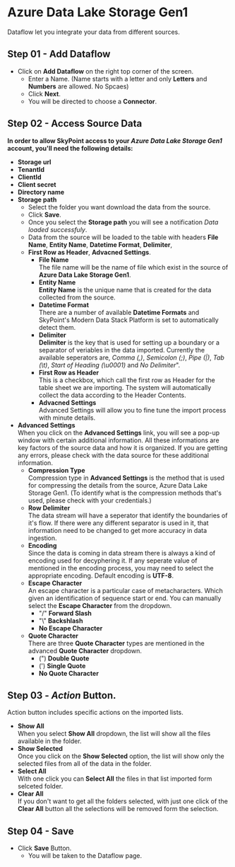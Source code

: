 # Azure Data Lake Storage Gen1

Dataflow let you integrate your data from different sources.

## Step 01 - Add Dataflow

- Click on **Add Dataflow** on the right top corner of the screen.
    - Enter a Name. (Name starts with a letter and only **Letters** and **Numbers** are allowed. No Spcaes)
    - Click **Next**.
    - You will be directed to choose a **Connector**.

## Step 02 - Access Source Data
**In order to allow SkyPoint access to your _Azure Data Lake Storage Gen1_ account, you'll need the following details:**
- **Storage url**
- **TenantId**
- **ClientId**
- **Client secret**
- **Directory name**
- **Storage path**
    - Select the folder you want download the data from the source.
    - Click **Save**.
    - Once you select the **Storage path** you will see a notification *Data loaded successfuly*.
    - Data from the source will be loaded to the table with headers **File Name**, **Entity Name**, **Datetime Format**, **Delimiter**, 
    - **First Row as Header**, **Advacned Settings**.
        - **File Name**<br/>
        The file name will be the name of file which exist in the source of **Azure Data Lake Storage Gen1**.
        - **Entity Name**<br/>
        **Entity Name** is the unique name that is created for the data collected from the source.
        - **Datetime Format**<br/>
        There are a number of available **Datetime Formats** and SkyPoint's Modern Data Stack Platform is set to automatically detect them.
        - **Delimiter**<br/>
        **Delimiter** is the key that is used for setting up a boundary or a separator of veriables in the data imported. Currently the available seperators are, *Comma (,)*, *Semicolon (;)*, *Pipe (|)*, *Tab (\t)*, *Start of Heading (\u0001)* and *No Delimiter*".
        - **First Row as Header**<br/>
        This is a checkbox, which call the first row as Header for the table sheet we are importing. The system will automatically collect the data according to the Header Contents.
        - **Advacned Settings**<br/>
        Advanced Settings will allow you to fine tune the import process with minute details.
- **Advanced Settings**
    <br/>When you click on the **Advanced Settings** link, you will see a pop-up window with certain additional information. All these informations are key factors of the source data and how it is organized. If you are getting any errors, please check with the data source for these additional information.
    - **Compression Type**<br/>
    Compression type in **Advanced Settings** is the method that is used for compressing the details from the source, Azure Data Lake Storage Gen1. (To identify what is the compression methods that's used, please check with your credentials.)
    - **Row Delimiter**<br/>
    The data stream will have a seperator that identify the boundaries of it's flow. If there were any different separator is used in it, that information need to be changed to get more accuracy in data ingestion.
    - **Encoding**<br/>
    Since the data is coming in data stream there is always a kind of encoding used for decyphering it. If any seperate value of mentioned in the encoding process, you may need to select the appropriate encoding. Default encoding is **UTF-8**.
    - **Escape Character**<br/>
    An escape character is a particular case of metacharacters. Which given an identification of sequence start or end. You can manually select the **Escape Character** from the dropdown.
        - \"/" **Forward Slash**
        - "\\" **Backshlash**
        - **No Escape Character**
    - **Quote Character**<br/>
    There are three **Quote Character** types are mentioned in the advanced **Quote Character** dropdown.
        - (") **Double Quote**
        - (') **Single Quote**
        - **No Quote Character**
## Step 03 - *Action* Button.
Action button includes specific actions on the imported lists.
- **Show All**<br/>
When you select **Show All** dropdown, the list will show all the files available in the folder.
- **Show Selected**<br/>
Once you click on the **Show Selected** option, the list will show only the selected files from all of the data in the folder.
- **Select All**<br/>
With one click you can **Select All** the files in that list imported form selceted folder.
- **Clear All**<br/>
If you don't want to get all the folders selected, with just one click of the **Clear All** button all the selections will be removed form the selection.
## Step 04 - Save
- Click **Save** Button.
    - You will be taken to the Dataflow page.
